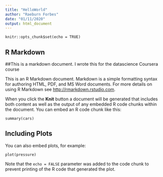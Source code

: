 ```yaml
---
title: "HelloWorld"
author: "Raeburn Forbes"
date: "01/11/2020"
output: html_document
---
```


```{r setup, include=FALSE}
knitr::opts_chunk$set(echo = TRUE)
```

## R Markdown
##This is a markdown document.  I wrote this for the datascience Coursera course

This is an R Markdown document. Markdown is a simple formatting syntax for authoring HTML, PDF, and MS Word documents. For more details on using R Markdown see <http://rmarkdown.rstudio.com>.

When you click the **Knit** button a document will be generated that includes both content as well as the output of any embedded R code chunks within the document. You can embed an R code chunk like this:

```{r cars}
summary(cars)
```

## Including Plots

You can also embed plots, for example:

```{r pressure, echo=FALSE}
plot(pressure)
```

Note that the `echo = FALSE` parameter was added to the code chunk to prevent printing of the R code that generated the plot.
